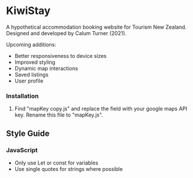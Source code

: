 # KiwiStay
A hypothetical accommodation booking website for Tourism New Zealand.
Designed and developed by Calum Turner (2021).

Upcoming additions:
* Better responsiveness to device sizes
* Improved styling
* Dynamic map interactions
* Saved listings
* User profile

### Installation

1. Find "mapKey copy.js" and replace the field with your google maps API key. Rename this file to "mapKey.js".


## Style Guide

### JavaScript

* Only use Let or const for variables
* Use single quotes for strings where possible